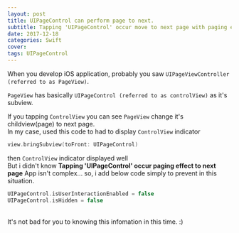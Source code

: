 ```yaml
---
layout: post
title: UIPageControl can perform page to next.
subtitle: Tapping 'UIPageControl' occur move to next page with paging effect.
date: 2017-12-18
categories: Swift
cover: 
tags: UIPageControl
---
```


When you develop iOS application, probably you saw `UIPageViewController (referred to as PageView)`.

`PageView` has basically `UIPageControl (referred to as controlView)` as it's subview.

If you tapping `ControlView` you can see `PageView` change it's childview(page) to next page.
<br/>
In my case, used this code to had to display `ControlView` indicator
```swift
view.bringSubview(toFront: UIPageControl)
```

then `ControlView` indicator displayed well
<br/>
But i didn't know **Tapping 'UIPageControl' occur paging effect to next page**
App isn't complex... so, i add below code simply to prevent in this situation.
```swift
UIPageControl.isUserInteractionEnabled = false
UIPageControl.isHidden = false
```
<br/>
It's not bad for you to knowing this infomation in this time. :)
